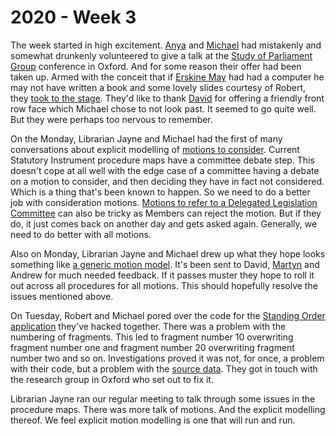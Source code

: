 # 2020 - Week 3

The week started in high excitement. [Anya](https://twitter.com/bitten_) and [Michael](https://twitter.com/fantasticlife) had mistakenly and somewhat drunkenly volunteered to give a talk at the [Study of Parliament Group](http://www.studyofparliament.org.uk/) conference in Oxford. And for some reason their offer had been taken up. Armed with the conceit that if [Erskine May](https://en.wikipedia.org/wiki/Erskine_May) had had a computer he may not have written a book and some lovely slides courtesy of Robert, they [took to the stage](https://www.youtube.com/watch?v=rgEw_YtfxYM). They'd like to thank [David](https://twitter.com/clerkly) for offering a friendly front row face which Michael chose to not look past. It seemed to go quite well. But they were perhaps too nervous to remember.

On the Monday, Librarian Jayne and Michael had the first of many conversations about explicit modelling of [motions to consider](https://trello.com/c/umhb7F8N/50-explicit-modelling-of-motions-to-consider). Current Statutory Instrument procedure maps have a committee debate step. This doesn't cope at all well with the edge case of a committee having a debate on a motion to consider, and then deciding they have in fact not considered. Which is a thing that's been known to happen. So we need to do a better job with consideration motions.  [Motions to refer to a Delegated Legislation Committee](https://trello.com/c/neXN9Fkw/52-motion-to-refer-to-a-dlc-order-martyn) can also be tricky as Members can reject the motion. But if they do, it just comes back on another day and gets asked again. Generally, we need to do better with all motions. 

Also on Monday, Librarian Jayne and Michael drew up what they hope looks something like [a generic motion model](https://github.com/ukparliament/ontologies/blob/master/procedure/flowcharts/motions/motion.pdf). It's been sent to David, [Martyn](https://twitter.com/martynpatrick) and Andrew for much needed feedback. If it passes muster they hope to roll it out across all procedures for all motions. This should hopefully resolve the issues mentioned above. 

On Tuesday, Robert and Michael pored over the code for the [Standing Order application](http://standing-orders.herokuapp.com/) they've hacked together. There was a problem with the numbering of fragments. This led to fragment number 10 overwriting fragment number one and fragment number 20 overwriting fragment number two and so on. Investigations proved it was not, for once, a problem with their code, but a problem with the [source data](https://parlrulesdata.org/). They got in touch with the research group in Oxford who set out to fix it.

Librarian Jayne ran our regular meeting to talk through some issues in the procedure maps. There was more talk of motions. And the explicit modelling thereof. We feel explicit motion modelling is one that will run and run.